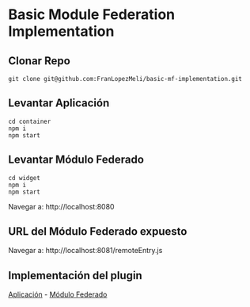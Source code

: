 # Basic Module Federation Implementation

## Clonar Repo

```
git clone git@github.com:FranLopezMeli/basic-mf-implementation.git
```
## Levantar Aplicación
```
cd container
npm i
npm start
```
## Levantar Módulo Federado
```
cd widget
npm i
npm start
```

Navegar a: http://localhost:8080

## URL del Módulo Federado expuesto
Navegar a: http://localhost:8081/remoteEntry.js

## Implementación del plugin

[Aplicación](https://github.com/FranLopezMeli/basic-mf-implementation/blob/main/container/config/webpack.dev.js#L15) - 
[Módulo Federado](https://github.com/FranLopezMeli/basic-mf-implementation/blob/main/widget/config/webpack.dev.js#L15)
